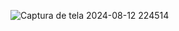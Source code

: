 
![Captura de tela 2024-08-12 224514](https://github.com/user-attachments/assets/a10b80cf-ee40-43da-b37b-5c05fbf7eba3)
